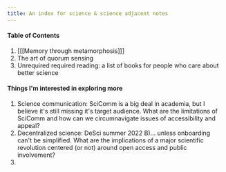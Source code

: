 ```yaml
---
title: An index for science & science adjacent notes
---
```


#### Table of Contents
1. [[[Memory through metamorphosis]]]
2. The art of quorum sensing
3. Unrequired required reading: a list of books for people who care about better science



#### Things I'm interested in exploring more
1. Science communication: SciComm is a big deal in academia, but I believe it's still missing it's target audience. What are the limitations of SciComm and how can we circumnavigate issues of accessibility and appeal?
2. Decentralized science: DeSci summer 2022 B)... unless onboarding can't be simplified. What are the implications of a major scientific revolution centered (or not) around open access and public involvement?
3. 
